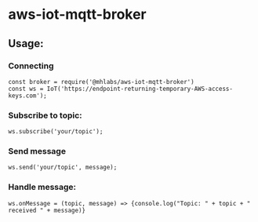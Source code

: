 # aws-iot-mqtt-broker

## Usage:

### Connecting
```
const broker = require('@mhlabs/aws-iot-mqtt-broker')
const ws = IoT('https://endpoint-returning-temporary-AWS-access-keys.com');
```

### Subscribe to topic:
```
ws.subscribe('your/topic');
```

### Send message
```
ws.send('your/topic', message);
```

### Handle message:
```
ws.onMessage = (topic, message) => {console.log("Topic: " + topic + " received " + message)}
```
